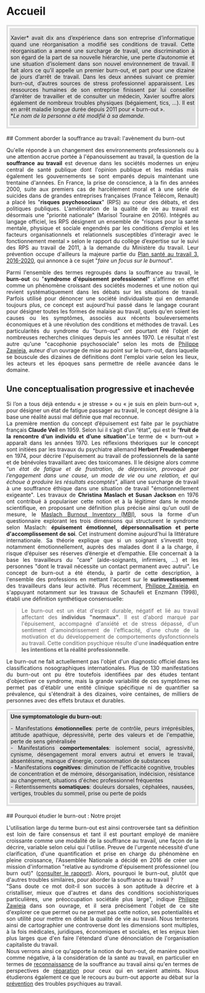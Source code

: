 # Accueil

<div style="padding:4px; border:4px solid #e0e0e0;">
<div style="padding:3px; background-color:#e0e0e0;">

<p align="justify">
Xavier* avait dix ans d’expérience dans son entreprise d’informatique quand une réorganisation a modifié ses conditions de travail. Cette réorganisation a amené une surcharge de travail, une discrimination à son égard de la part de sa nouvelle hiérarchie, une perte d’autonomie et une situation d’isolement dans son nouvel environnement de travail. Il fait alors ce qu’il appelle un premier burn-out, et part pour une dizaine de jours d’arrêt de travail. Dans les deux années suivant ce premier burn-out, d’autres sources de stress professionnel apparaissent. Les ressources humaines de son entreprise finissent par lui conseiller d’arrêter de travailler et de consulter un médecin, Xavier souffre alors également de nombreux troubles physiques (bégaiement, tics, …). Il est en arrêt maladie longue durée depuis 2011 pour « burn-out ».<br> 
*<i>Le nom de la personne a été modifié à sa demande.</i> </p> 
</div> 
</div>
<br> 
## Comment aborder la souffrance au travail: l'avènement du burn-out  
<p align="justify">Qu'elle réponde à un changement des environnements professionnels ou à une attention accrue portée à l'épanouissement au travail, la question de la <strong>souffrance au travail</strong> est devenue dans les sociétés modernes un enjeu central de santé publique dont l'opinion publique et les médias mais également les gouvernements se sont emparés depuis maintenant une trentaine d'années. En France, la prise de conscience, à la fin des années 2000, suite aux premiers cas de harcèlement moral et à une série de suicides dans de grandes entreprises françaises (France Télécom, Renault) a placé les "<strong>risques psychosociaux</strong>" (RPS) au coeur des débats, et des politiques publiques. L'amélioration de la qualité de vie au travail est désormais une "priorité nationale" (Marisol Touraine en 2016). Intégrés au langage officiel, les RPS désignent un ensemble de "risques pour la santé mentale, physique et sociale engendrés par les conditions d’emploi et les facteurs organisationnels et relationnels susceptibles d’interagir avec le fonctionnement mental » selon le rapport du collège d’expertise sur le suivi des RPS au travail de 2011, à la demande du Ministère du travail. Leur prévention occupe d'ailleurs la majeure partie du <a href="http://travail-emploi.gouv.fr/IMG/pdf/pst3.pdf" target="_blank">Plan santé au travail 3, 2016-2020</a>, qui annonce à ce sujet "<I>faire un focus sur le burnout</I>". </p>

<p align="justify">Parmi l'ensemble des termes regroupés dans la souffrance au travail, le <strong>burn-out</strong> ou "<strong>syndrome d'épuisement professionnel</strong>" s'affirme en effet comme un phénomène croissant des sociétés modernes et une notion qui revient systématiquement dans les débats sur les situations de travail. Parfois utilisé pour dénoncer une société individualiste qui en demande toujours plus, ce concept est aujourd'hui passé dans le langage courant pour désigner toutes les formes de malaise au travail, quels qu'en soient les causes ou les symptômes, associés aux récents bouleversements économiques et à une révolution des conditions et méthodes de travail. Les particularités du syndrome du "burn-out" ont pourtant été l'objet de nombreuses recherches cliniques depuis les années 1970. Le résultat n'est autre qu'une "cacophonie psychosociale" selon les mots de <a href="https://controverses.github.io/burn-out/acteurs#philippe-zawieja" target="_blank">Philippe Zawieja</a>, auteur d'un ouvrage de mise au point sur le burn-out, dans laquelle se bouscule des dizaines de définitions dont l'emploi varie selon les lieux, les acteurs et les époques sans permettre de réelle avancée dans le domaine.</p> 


## Une conceptualisation progressive et inachevée  
<p align="justify">Si l’on a tous déjà entendu « je stresse » ou « je suis en plein burn-out », pour désigner un état de fatigue passager au travail, le concept désigne à la base une réalité aussi mal définie que mal reconnue.<br>
La première mention du concept d’épuisement est faite par le psychiatre français <strong>Claude Veil</strong> en 1959. Selon lui il s’agit d’un “état”, qui est le “<strong>fruit de la rencontre d’un individu et d’une situation</strong>”.Le terme de « burn-out » apparaît dans les années 1970. Les réflexions théoriques sur le concept sont initiées par les travaux du psychiatre allemand <strong>Herbert Freudenberger</strong> en 1974, pour décrire l'épuisement au travail de professionnels de la santé et de bénévoles travaillant avec des toxicomanes. Il le désigne alors comme “<I>un état de fatigue et de frustration, de dépression, provoqué par l’engagement dans une cause, un mode de vie ou une relation, et qui échoue à produire les résultats escomptés</I>”, alliant une surcharge de travail à une souffrance éthique dans une situation de travail "émotionnellement exigeante". Les travaux de <strong>Christina Maslach et Susan Jackson</strong> en 1976 ont contribué à populariser cette notion et à la légitimer dans le monde scientifique, en proposant une définition plus précise ainsi qu'un outil de mesure, le <A HREF="Maslach Burnout Inventory.pdf" target="_blank">Maslach Burnout Inventory (MBI)</A>, sous la forme d'un questionnaire explorant les trois dimensions qui structurent le syndrome selon Maslach: <strong>épuisement émotionnel, dépersonnalisation et perte d'accomplissement de soi</strong>. Cet instrument domine aujourd'hui la littérature internationale. Sa théorie explique que si un soignant s’investit trop, notamment émotionnellement, auprès des malades dont il a la charge, il risque d’épuiser ses réserves d’énergie et d’empathie. Elle concernait à la base les travailleurs du "care" (aide-soignants, infirmiers, ...) et les personnes "dont le travail nécessite un contact permanent avec autrui". Le concept de burn-out a été étendu, à partir de cette description, à l'ensemble des professions en mettant l'accent sur le <strong>surinvestissement</strong> des travailleurs dans leur activité. Plus récemment, <a href="https://controverses.github.io/burn-out/acteurs#philippe-zawieja" target="_blank">Philippe Zawieja</a>, en s'appuyant notamment sur les travaux de Schaufeli et Enzmann (1998), établi une définition synthétique consensuelle:</p>  


><p align="justify">Le burn-out est un état d'esprit durable, négatif et lié au travail affectant des <strong>individus "normaux"</strong>. Il est d'abord marqué par l'épuisement, accompagné d'anxiété et de stress dépassé, d'un sentiment d'amoindrissement de l'efficacité, d'une chute de la motivation et du développement de comportements dysfonctionnels au travail. Cette condition psychique résulte d'une <strong>inadéquation entre les intentions et la réalité professionnelle</strong>.</p>  

<p align="justify">Le burn-out ne fait actuellement pas l'objet d'un diagnostic officiel dans les classifications nosographiques internationales. Plus de 130 manifestations du burn-out ont pu être toutefois identifiées par des études tentant d'objectiver ce syndrome, mais la grande variabilité de ces symptômes ne permet pas d'établir une entité clinique spécifique ni de quantifier sa prévalence, qui s'étendrait à des dizaines, voire centaines, de milliers de personnes avec des effets brutaux et durables. 
</p>

<div style="padding:4px; border:4px solid #e0e0e0;">
<div style="padding:3px; background-color:#e0e0e0;">
<strong>Une symptomatologie du burn-out:</strong><br>  
<p align="justify">- Manifestations <strong>émotionnelles</strong>: perte de contrôle, peurs irréprésibles, attitude apathique, dépressivité, perte des valeurs et de l'empathie, perte de sens généralisée  <br>
- Manifestations <strong>comportementales</strong>: isolement social, agressivité, cynisme, désengagement moral envers autrui et envers le travail, absentéisme, manque d'énergie, consommation de substances  <br>
- Manifestations <strong>cognitives</strong>: diminution de l'efficacité cognitive, troubles de concentration et de mémoire, désorganisation, indécision, résistance au changement, situations d'échec professionnel fréquentes  <br>
- Retentissements <strong>somatiques</strong>: douleurs dorsales, céphalées, nausées, vertiges, troubles du sommeil, prise ou perte de poids</p>
</div> 
</div>


<br>
## Pourquoi étudier le burn-out : Notre projet  
<p align="justify">L'utilisation large du terme burn-out est ainsi controversée tant sa définition est loin de faire consensus et tant il est pourtant employé de manière croissante comme une modalité de la souffrance au travail, une façon de la décrire, variable selon celui qui l'utilise. Preuve de l'urgente nécessité d'une clarification, d'une quantification et prise en charge du phénomène en pleine croissance, l'Assemblée Nationale a décidé en 2016 de créer une mission d'information "relative au syndrome d'épuisement professionnel (ou burn out)" (<a href="http://www.assemblee-nationale.fr/14/rap-info/i4487.asp" target="_blank">consulter le rapport</a>). Alors, pourquoi le burn-out, plutôt que d'autres troubles similaires, pour aborder la souffrance au travail ?  <br>
"Sans doute ce mot doit-il son succès à son aptitude à décrire et à cristalliser, mieux que d'autres et dans des conditions sociohistoriques particulières, une préoccupation sociétale plus large", indique <a href="https://controverses.github.io/burn-out/acteurs#philippe-zawieja" target="_blank">Philippe Zawieja</a> dans son ouvrage, et il sera précisément l'objet de ce site d'explorer ce que permet ou ne permet pas cette notion, ses potentialités et son utilité pour mettre en débat la qualité de vie au travail. Nous tenterons ainsi de cartographier une controverse dont les dimensions sont multiples, à la fois médicales, juridiques, économiques et sociales, et les enjeux bien plus larges que d'en faire l'étendard d'une dénonciation de l'organisation capitaliste du travail. <br> 
Nous verrons ainsi ce qu'apporte la notion de burn-out, de manière positive comme négative, à la considération de la santé au travail, en particulier en termes de <a href="https://controverses.github.io/burn-out/reconnaitre">reconnaissance</a> de la souffrance au travail ainsi qu'en termes de perspectives de <a href="https://controverses.github.io/burn-out/reparer">réparation</a> pour ceux qui en seraient atteints. Nous étudierons également ce que le recours au burn-out apporte au débat sur la <a href="https://controverses.github.io/burn-out/prevenir">prévention</a> des troubles psychiques au travail. </p>




